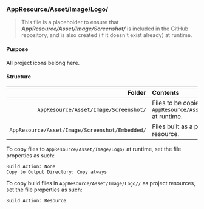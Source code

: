 ﻿### AppResource/Asset/Image/Logo/
> This file is a placeholder to ensure that ***AppResource/Asset/Image/Screenshot/*** is included in the GitHub repository, and is also
created (if it doesn't exist already) at runtime.

#### Purpose
All project icons belong here.

#### Structure
| Folder                                         | Contents                                                          |
|-----------------------------------------------:|:------------------------------------------------------------------|
| `AppResource/Asset/Image/Screenshot/`          | Files to be copied to `AppResource/Asset/Image/Logo/` at runtime. |
| `AppResource/Asset/Image/Screenshot/Embedded/` | Files built as a project resource.                                |

To copy files to `AppResource/Asset/Image/Logo/` at runtime, set the file properties as such:
```
Build Action: None
Copy to Output Directory: Copy always
```

To copy build files in `AppResource/Asset/Image/Logo//` as project resources, set the file properties as such:
```
Build Action: Resource
```